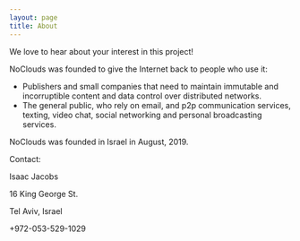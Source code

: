 ```yaml
---
layout: page
title: About
---
```


<p class="message">
  We love to hear about your interest in this project!
</p>

NoClouds was founded to give the Internet back to people who use it:

* Publishers and small companies that need to maintain immutable and incorruptible content and data control over distributed networks.
* The general public, who rely on email, and p2p communication services, texting, video chat, social networking and personal broadcasting services.

NoClouds was founded in Israel in August, 2019.

Contact:

Isaac Jacobs

16 King George St.

Tel Aviv, Israel

+972-053-529-1029
